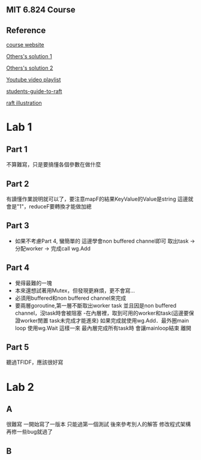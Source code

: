 MIT 6.824 Course 
---

## Reference

[course website](https://pdos.csail.mit.edu/6.824/)

[Others's solution 1](https://github.com/aQuaYi/MIT-6.824-Distributed-Systems)

[Others's solution 2](https://github.com/wqlin/mit-6.824-2018)

[Youtube video playlist](https://www.youtube.com/playlist?list=PLkcQbKbegkMqiWf7nF8apfMRL4P4sw8UL)

[students-guide-to-raft](https://thesquareplanet.com/blog/students-guide-to-raft/)

[raft illustration](http://thesecretlivesofdata.com/raft/)

# Lab 1
## Part 1
不算難寫，只是要搞懂各個參數在做什麼
## Part 2
有讀懂作業說明就可以了，要注意mapF的結果KeyValue的Value是string
這邊就會是"1"，reduceF要轉換才能做加總 
## Part 3
- 如果不考慮Part 4, 蠻簡單的
這邊學會non buffered channel即可
取出task -> 分配worker -> 完成call wg.Add
## Part 4
- 覺得最難的一塊
- 本來還想試著用Mutex，但發現更麻煩，更不會寫...
- 必須用buffered和non buffered channel來完成
- 要兩層goroutine,第一層不斷取出worker task 並且因是non buffered channel，沒task時會被阻塞
-在內層裡，取到可用的worker和task(這邊要保證worker閒置 task未完成才能進來) 如果完成就使用wg.Add．最外圈main loop 使用wg.Wait
這樣一來 最內層完成所有task時 會讓mainloop結束 離開
## Part 5
聽過TFIDF，應該很好寫

# Lab 2
## A
很難寫
一開始寫了一版本 只能過第一個測試
後來參考別人的解答 修改程式架構 再修一些bug就過了
## B


